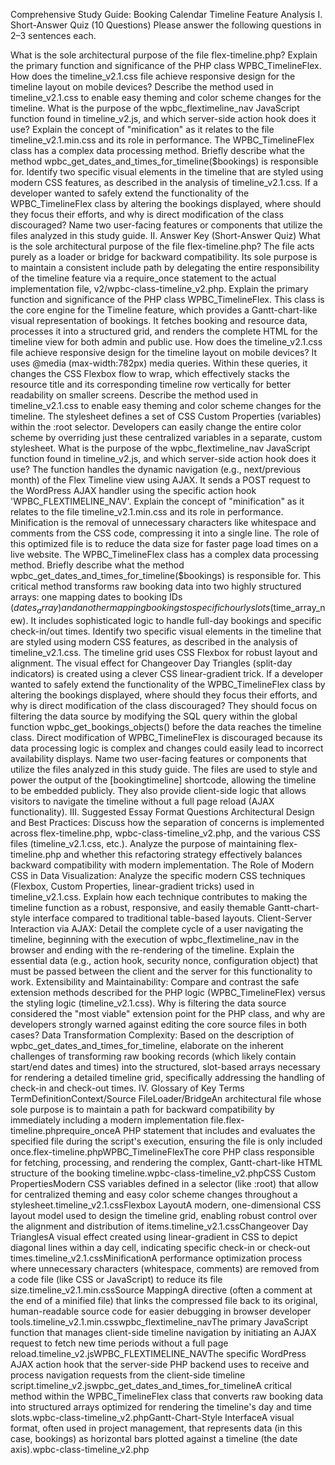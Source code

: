 Comprehensive Study Guide: Booking Calendar Timeline Feature Analysis
I. Short-Answer Quiz (10 Questions)
Please answer the following questions in 2–3 sentences each.

What is the sole architectural purpose of the file flex-timeline.php?
Explain the primary function and significance of the PHP class WPBC_TimelineFlex.
How does the timeline_v2.1.css file achieve responsive design for the timeline layout on mobile devices?
Describe the method used in timeline_v2.1.css to enable easy theming and color scheme changes for the timeline.
What is the purpose of the wpbc_flextimeline_nav JavaScript function found in timeline_v2.js, and which server-side action hook does it use?
Explain the concept of "minification" as it relates to the file timeline_v2.1.min.css and its role in performance.
The WPBC_TimelineFlex class has a complex data processing method. Briefly describe what the method wpbc_get_dates_and_times_for_timeline($bookings) is responsible for.
Identify two specific visual elements in the timeline that are styled using modern CSS features, as described in the analysis of timeline_v2.1.css.
If a developer wanted to safely extend the functionality of the WPBC_TimelineFlex class by altering the bookings displayed, where should they focus their efforts, and why is direct modification of the class discouraged?
Name two user-facing features or components that utilize the files analyzed in this study guide.
II. Answer Key (Short-Answer Quiz)
What is the sole architectural purpose of the file flex-timeline.php? The file acts purely as a loader or bridge for backward compatibility. Its sole purpose is to maintain a consistent include path by delegating the entire responsibility of the timeline feature via a require_once statement to the actual implementation file, v2/wpbc-class-timeline_v2.php.
Explain the primary function and significance of the PHP class WPBC_TimelineFlex. This class is the core engine for the Timeline feature, which provides a Gantt-chart-like visual representation of bookings. It fetches booking and resource data, processes it into a structured grid, and renders the complete HTML for the timeline view for both admin and public use.
How does the timeline_v2.1.css file achieve responsive design for the timeline layout on mobile devices? It uses @media (max-width:782px) media queries. Within these queries, it changes the CSS Flexbox flow to wrap, which effectively stacks the resource title and its corresponding timeline row vertically for better readability on smaller screens.
Describe the method used in timeline_v2.1.css to enable easy theming and color scheme changes for the timeline. The stylesheet defines a set of CSS Custom Properties (variables) within the :root selector. Developers can easily change the entire color scheme by overriding just these centralized variables in a separate, custom stylesheet.
What is the purpose of the wpbc_flextimeline_nav JavaScript function found in timeline_v2.js, and which server-side action hook does it use? The function handles the dynamic navigation (e.g., next/previous month) of the Flex Timeline view using AJAX. It sends a POST request to the WordPress AJAX handler using the specific action hook 'WPBC_FLEXTIMELINE_NAV'.
Explain the concept of "minification" as it relates to the file timeline_v2.1.min.css and its role in performance. Minification is the removal of unnecessary characters like whitespace and comments from the CSS code, compressing it into a single line. The role of this optimized file is to reduce the data size for faster page load times on a live website.
The WPBC_TimelineFlex class has a complex data processing method. Briefly describe what the method wpbc_get_dates_and_times_for_timeline($bookings) is responsible for. This critical method transforms raw booking data into two highly structured arrays: one mapping dates to booking IDs ($dates_array) and another mapping bookings to specific hourly slots ($time_array_new). It includes sophisticated logic to handle full-day bookings and specific check-in/out times.
Identify two specific visual elements in the timeline that are styled using modern CSS features, as described in the analysis of timeline_v2.1.css. The timeline grid uses CSS Flexbox for robust layout and alignment. The visual effect for Changeover Day Triangles (split-day indicators) is created using a clever CSS linear-gradient trick.
If a developer wanted to safely extend the functionality of the WPBC_TimelineFlex class by altering the bookings displayed, where should they focus their efforts, and why is direct modification of the class discouraged? They should focus on filtering the data source by modifying the SQL query within the global function wpbc_get_bookings_objects() before the data reaches the timeline class. Direct modification of WPBC_TimelineFlex is discouraged because its data processing logic is complex and changes could easily lead to incorrect availability displays.
Name two user-facing features or components that utilize the files analyzed in this study guide. The files are used to style and power the output of the [bookingtimeline] shortcode, allowing the timeline to be embedded publicly. They also provide client-side logic that allows visitors to navigate the timeline without a full page reload (AJAX functionality).
III. Suggested Essay Format Questions
Architectural Design and Best Practices: Discuss how the separation of concerns is implemented across flex-timeline.php, wpbc-class-timeline_v2.php, and the various CSS files (timeline_v2.1.css, etc.). Analyze the purpose of maintaining flex-timeline.php and whether this refactoring strategy effectively balances backward compatibility with modern implementation.
The Role of Modern CSS in Data Visualization: Analyze the specific modern CSS techniques (Flexbox, Custom Properties, linear-gradient tricks) used in timeline_v2.1.css. Explain how each technique contributes to making the timeline function as a robust, responsive, and easily themable Gantt-chart-style interface compared to traditional table-based layouts.
Client-Server Interaction via AJAX: Detail the complete cycle of a user navigating the timeline, beginning with the execution of wpbc_flextimeline_nav in the browser and ending with the re-rendering of the timeline. Explain the essential data (e.g., action hook, security nonce, configuration object) that must be passed between the client and the server for this functionality to work.
Extensibility and Maintainability: Compare and contrast the safe extension methods described for the PHP logic (WPBC_TimelineFlex) versus the styling logic (timeline_v2.1.css). Why is filtering the data source considered the "most viable" extension point for the PHP class, and why are developers strongly warned against editing the core source files in both cases?
Data Transformation Complexity: Based on the description of wpbc_get_dates_and_times_for_timeline, elaborate on the inherent challenges of transforming raw booking records (which likely contain start/end dates and times) into the structured, slot-based arrays necessary for rendering a detailed timeline grid, specifically addressing the handling of check-in and check-out times.
IV. Glossary of Key Terms
TermDefinitionContext/Source FileLoader/BridgeAn architectural file whose sole purpose is to maintain a path for backward compatibility by immediately including a modern implementation file.flex-timeline.phprequire_onceA PHP statement that includes and evaluates the specified file during the script's execution, ensuring the file is only included once.flex-timeline.phpWPBC_TimelineFlexThe core PHP class responsible for fetching, processing, and rendering the complex, Gantt-chart-like HTML structure of the booking timeline.wpbc-class-timeline_v2.phpCSS Custom PropertiesModern CSS variables defined in a selector (like :root) that allow for centralized theming and easy color scheme changes throughout a stylesheet.timeline_v2.1.cssFlexbox LayoutA modern, one-dimensional CSS layout model used to design the timeline grid, enabling robust control over the alignment and distribution of items.timeline_v2.1.cssChangeover Day TrianglesA visual effect created using linear-gradient in CSS to depict diagonal lines within a day cell, indicating specific check-in or check-out times.timeline_v2.1.cssMinificationA performance optimization process where unnecessary characters (whitespace, comments) are removed from a code file (like CSS or JavaScript) to reduce its file size.timeline_v2.1.min.cssSource MappingA directive (often a comment at the end of a minified file) that links the compressed file back to its original, human-readable source code for easier debugging in browser developer tools.timeline_v2.1.min.csswpbc_flextimeline_navThe primary JavaScript function that manages client-side timeline navigation by initiating an AJAX request to fetch new time periods without a full page reload.timeline_v2.jsWPBC_FLEXTIMELINE_NAVThe specific WordPress AJAX action hook that the server-side PHP backend uses to receive and process navigation requests from the client-side timeline script.timeline_v2.jswpbc_get_dates_and_times_for_timelineA critical method within the WPBC_TimelineFlex class that converts raw booking data into structured arrays optimized for rendering the timeline's day and time slots.wpbc-class-timeline_v2.phpGantt-Chart-Style InterfaceA visual format, often used in project management, that represents data (in this case, bookings) as horizontal bars plotted against a timeline (the date axis).wpbc-class-timeline_v2.php
